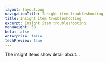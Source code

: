 ```yaml
---
layout: layout.pug
navigationTitle: Insight item troubleshooting
title: Insight item troubleshooting
excerpt: Insight item troubleshooting
menuWeight: 50
beta: false
enterprise: false
techPreview: true
---
```


The insight items show detail about…
